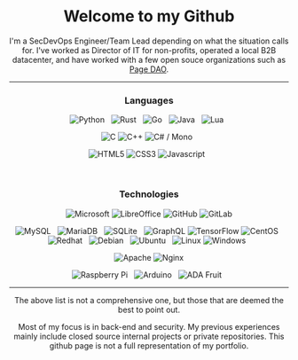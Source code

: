 <div align="center">

  # Welcome to my Github
  
  I'm a SecDevOps Engineer/Team Lead depending on what the situation calls for. I've worked as Director of IT for non-profits, operated a local B2B datacenter, and have worked with a few open souce organizations such as [Page DAO](https://github.com/PageDAO).

  <hr>
  
  ### Languages
  
  ![Python](https://img.shields.io/badge/Python-3776AB?style=for-the-badge&logo=python&logoColor=white)&nbsp;&nbsp;
  ![Rust](https://img.shields.io/badge/Rust-000000?style=for-the-badge&logo=rust&logoColor=white)&nbsp;&nbsp;
  ![Go](https://img.shields.io/badge/Go-00ADD8?style=for-the-badge&logo=go&logoColor=white)&nbsp;&nbsp;
  ![Java](https://img.shields.io/badge/Java-ED8B00?style=for-the-badge&logo=openjdk&logoColor=white)&nbsp;&nbsp;
  ![Lua](https://img.shields.io/badge/Lua-2C2D72?style=for-the-badge&logo=lua&logoColor=white)&nbsp;&nbsp;

  ![C](https://img.shields.io/badge/C-00599C?style=for-the-badge&logo=c&logoColor=white)
  ![C++](https://img.shields.io/badge/C%2B%2B-00599C?style=for-the-badge&logo=c%2B%2B&logoColor=white)
  ![C# / Mono](https://img.shields.io/badge/C%23-239120?style=for-the-badge&logo=c-sharp&logoColor=white)&nbsp;&nbsp;
  
  ![HTML5](https://img.shields.io/badge/html5-%23E34F26.svg?style=for-the-badge&logo=html5&logoColor=white)
  ![CSS3](https://img.shields.io/badge/css3-%231572B6.svg?style=for-the-badge&logo=css3&logoColor=white)
  ![Javascript](https://img.shields.io/badge/JavaScript-323330?style=for-the-badge&logo=javascript&logoColor=F7DF1E)&nbsp;&nbsp;
  
  <br>
  
  ### Technologies
  ![Microsoft](https://img.shields.io/badge/Microsoft-0078D4?style=for-the-badge&logo=microsoft&logoColor=white)
  ![LibreOffice](https://img.shields.io/badge/LibreOffice-%2318A303?style=for-the-badge&logo=LibreOffice&logoColor=white)
  ![GitHub](https://img.shields.io/badge/github-%23121011.svg?style=for-the-badge&logo=github&logoColor=white)
  ![GitLab](https://img.shields.io/badge/gitlab-%23181717.svg?style=for-the-badge&logo=gitlab&logoColor=white)
  
  ![MySQL](https://img.shields.io/badge/MySQL-00000F?style=for-the-badge&logo=mysql&logoColor=white)&nbsp;&nbsp;
  ![MariaDB](https://img.shields.io/badge/MariaDB-003545?style=for-the-badge&logo=mariadb&logoColor=white)&nbsp;&nbsp;
  ![SQLite](https://img.shields.io/badge/SQLite-07405E?style=for-the-badge&logo=sqlite&logoColor=white)&nbsp;&nbsp;
  ![GraphQL](https://img.shields.io/badge/-GraphQL-E10098?style=for-the-badge&logo=graphql&logoColor=white)
  ![TensorFlow](https://img.shields.io/badge/TensorFlow-%23FF6F00.svg?style=for-the-badge&logo=TensorFlow&logoColor=white)
  ![CentOS](https://img.shields.io/badge/Cent%20OS-262577?style=for-the-badge&logo=CentOS&logoColor=white)&nbsp;&nbsp;
  ![Redhat](https://img.shields.io/badge/Red%20Hat-EE0000?style=for-the-badge&logo=redhat&logoColor=white)&nbsp;&nbsp;
  ![Debian](https://img.shields.io/badge/Debian-A81D33?style=for-the-badge&logo=debian&logoColor=white)&nbsp;&nbsp;
  ![Ubuntu](https://img.shields.io/badge/Ubuntu-E95420?style=for-the-badge&logo=ubuntu&logoColor=white)&nbsp;&nbsp;
  ![Linux](https://img.shields.io/badge/Linux-FCC624?style=for-the-badge&logo=linux&logoColor=black)
  ![Windows](https://img.shields.io/badge/Windows-0078D6?style=for-the-badge&logo=windows&logoColor=white)&nbsp;&nbsp;

  ![Apache](https://img.shields.io/badge/apache-%23D42029.svg?style=for-the-badge&logo=apache&logoColor=white)
  ![Nginx](https://img.shields.io/badge/nginx-%23009639.svg?style=for-the-badge&logo=nginx&logoColor=white)
  
  ![Raspberry Pi](https://img.shields.io/badge/Raspberry%20Pi-A22846?style=for-the-badge&logo=Raspberry%20Pi&logoColor=white)&nbsp;&nbsp;
  ![Arduino](https://img.shields.io/badge/Arduino-00979D?style=for-the-badge&logo=Arduino&logoColor=whit)&nbsp;&nbsp;
  ![ADA Fruit](https://img.shields.io/badge/adafruit-000000?style=for-the-badge&logo=adafruit&logoColor=white)&nbsp;&nbsp;
  
</div>

<hr>

<div align="center">
  The above list is not a comprehensive one, but those that are deemed the best to point out.

  Most of my focus is in back-end and security. My previous experiences mainly include closed source internal projects or private repositories. This github page is not a full representation of my portfolio.
</div>
